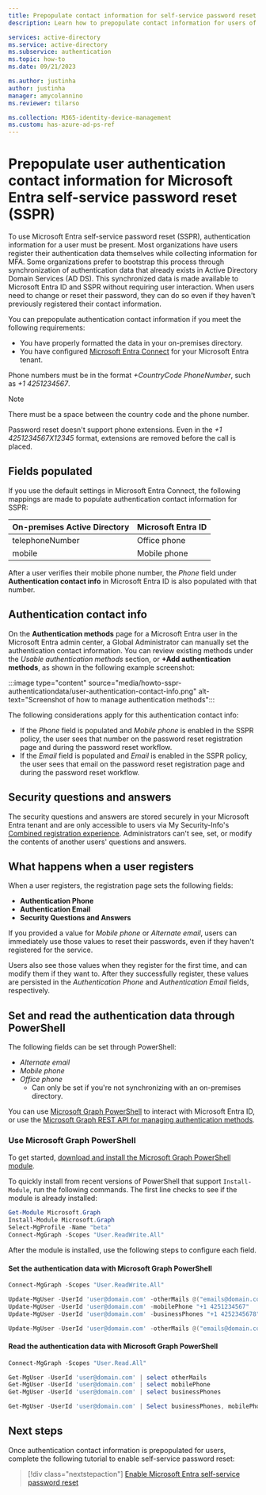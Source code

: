 ```yaml
---
title: Prepopulate contact information for self-service password reset
description: Learn how to prepopulate contact information for users of Microsoft Entra self-service password reset (SSPR) so they can use the feature without completing a registration process.

services: active-directory
ms.service: active-directory
ms.subservice: authentication
ms.topic: how-to
ms.date: 09/21/2023

ms.author: justinha
author: justinha
manager: amycolannino
ms.reviewer: tilarso

ms.collection: M365-identity-device-management 
ms.custom: has-azure-ad-ps-ref
---
```

# Prepopulate user authentication contact information for Microsoft Entra self-service password reset (SSPR)

To use Microsoft Entra self-service password reset (SSPR), authentication information for a user must be present. Most organizations have users register their authentication data themselves while collecting information for MFA. Some organizations prefer to bootstrap this process through synchronization of authentication data that already exists in Active Directory Domain Services (AD DS). This synchronized data is made available to Microsoft Entra ID and SSPR without requiring user interaction. When users need to change or reset their password, they can do so even if they haven't previously registered their contact information.

You can prepopulate authentication contact information if you meet the following requirements:

* You have properly formatted the data in your on-premises directory.
* You have configured [Microsoft Entra Connect](~/identity/hybrid/connect/how-to-connect-install-express.md) for your Microsoft Entra tenant.

Phone numbers must be in the format *+CountryCode PhoneNumber*, such  as *+1 4251234567*.

> [!NOTE]
> There must be a space between the country code and the phone number.
>
> Password reset doesn't support phone extensions. Even in the *+1 4251234567X12345* format, extensions are removed before the call is placed.

## Fields populated

If you use the default settings in Microsoft Entra Connect, the following mappings are made to populate authentication contact information for SSPR:

| On-premises Active Directory | Microsoft Entra ID     |
|------------------------------|--------------|
| telephoneNumber              | Office phone |
| mobile                       | Mobile phone |

After a user verifies their mobile phone number, the *Phone* field under **Authentication contact info** in Microsoft Entra ID is also populated with that number.

## Authentication contact info

On the **Authentication methods** page for a Microsoft Entra user in the Microsoft Entra admin center, a Global Administrator can manually set the authentication contact information. You can review existing methods under the *Usable authentication methods* section, or **+Add authentication methods**, as shown in the following example screenshot:

:::image type="content" source="media/howto-sspr-authenticationdata/user-authentication-contact-info.png" alt-text="Screenshot of how to manage authentication methods":::

The following considerations apply for this authentication contact info:

* If the *Phone* field is populated and *Mobile phone* is enabled in the SSPR policy, the user sees that number on the password reset registration page and during the password reset workflow.
* If the *Email* field is populated and *Email* is enabled in the SSPR policy, the user sees that email on the password reset registration page and during the password reset workflow.

## Security questions and answers

The security questions and answers are stored securely in your Microsoft Entra tenant and are only accessible to users via My Security-Info's [Combined registration experience](https://aka.ms/mfasetup). Administrators can't see, set, or modify the contents of another users' questions and answers.

## What happens when a user registers

When a user registers, the registration page sets the following fields:

* **Authentication Phone**
* **Authentication Email**
* **Security Questions and Answers**

If you provided a value for *Mobile phone* or *Alternate email*, users can immediately use those values to reset their passwords, even if they haven't registered for the service.

Users also see those values when they register for the first time, and can modify them if they want to. After they successfully register, these values are persisted in the *Authentication Phone* and *Authentication Email* fields, respectively.

## Set and read the authentication data through PowerShell

The following fields can be set through PowerShell:

* *Alternate email*
* *Mobile phone*
* *Office phone*
    * Can only be set if you're not synchronizing with an on-premises directory.

You can use [Microsoft Graph PowerShell](/powershell/microsoftgraph/overview) to interact with Microsoft Entra ID, or use the [Microsoft Graph REST API for managing authentication methods](/graph/api/resources/authenticationmethods-overview).

### Use Microsoft Graph PowerShell

To get started, [download and install the Microsoft Graph PowerShell module](/powershell/microsoftgraph/overview).

To quickly install from recent versions of PowerShell that support `Install-Module`, run the following commands. The first line checks to see if the module is already installed:

```PowerShell
Get-Module Microsoft.Graph
Install-Module Microsoft.Graph
Select-MgProfile -Name "beta"
Connect-MgGraph -Scopes "User.ReadWrite.All"
```

After the module is installed, use the following steps to configure each field.

#### Set the authentication data with Microsoft Graph PowerShell

```PowerShell
Connect-MgGraph -Scopes "User.ReadWrite.All"

Update-MgUser -UserId 'user@domain.com' -otherMails @("emails@domain.com")
Update-MgUser -UserId 'user@domain.com' -mobilePhone "+1 4251234567"
Update-MgUser -UserId 'user@domain.com' -businessPhones "+1 4252345678"

Update-MgUser -UserId 'user@domain.com' -otherMails @("emails@domain.com") -mobilePhone "+1 4251234567" -businessPhones "+1 4252345678"
```

#### Read the authentication data with Microsoft Graph PowerShell

```PowerShell
Connect-MgGraph -Scopes "User.Read.All"

Get-MgUser -UserId 'user@domain.com' | select otherMails
Get-MgUser -UserId 'user@domain.com' | select mobilePhone
Get-MgUser -UserId 'user@domain.com' | select businessPhones

Get-MgUser -UserId 'user@domain.com' | Select businessPhones, mobilePhone, otherMails | Format-Table
```

## Next steps

Once authentication contact information is prepopulated for users, complete the following tutorial to enable self-service password reset:

> [!div class="nextstepaction"]
> [Enable Microsoft Entra self-service password reset](tutorial-enable-sspr.md)
